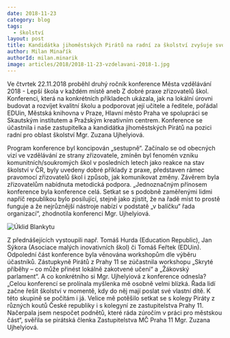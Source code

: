 ```yaml
---
date: 2018-11-23
category: blog
tags:
  - školství
layout: post
title: Kandidátka jihoměstských Pirátů na radní za školství zvyšuje svou kvalifikaci
author: Milan Minařík
authorId: milan.minarik
image: articles/2018/2018-11-23-vzdelavani-2018-1.jpg
---
```


Ve čtvrtek 22.11.2018 proběhl druhý ročník konference Města vzdělávání 2018 - Lepší škola v každém místě aneb Z dobré praxe zřizovatelů škol. Konferenci, která na konkrétních příkladech ukázala, jak na lokální úrovni budovat a rozvíjet kvalitní školu a podporovat její učitele a ředitele, pořádal EDUin, Městská knihovna v Praze, Hlavní město Praha ve spolupráci se Skautským institutem a Pražským kreativním centrem. Konference se účastnila i naše zastupitelka a kandidátka jihoměstských Pirátů na pozici radní pro oblast školství Mgr. Zuzana Ujhelyiová. 

Program konference byl koncipován „sestupně“. Začínalo se od obecných vizí ve vzdělávání ze strany zřizovatele, zmíněn byl fenomén vzniku komunitních/soukromých škol v posledních letech jako reakce na stav školství v ČR, byly uvedeny dobré příklady z praxe, představen rámec pravomocí zřizovatelů škol i způsob, jak komunikovat změny. Závěrem byla zřizovatelům nabídnuta metodická podpora. „Jednoznačným přínosem konference byla konference celá. Setkat se s podobně zaměřenými lidmi napříč republikou bylo posilující, stejně jako zjistit, že na řadě míst to prostě funguje a že nejrůznější nástroje nabízí v podstatě „v balíčku“ řada organizací“, zhodnotila konferenci Mgr. Ujhelyiová.

![Úklid Blankytu](/assets/img/articles/2018/2018-11-23-vzdelavani-2018-2.jpg) 

Z přednášejících vystoupili např. Tomáš Hurda (Education Republic), Jan Sýkora (Asociace malých inovativních škol) či Tomáš Feřtek (EDUin). Odpolední část konference byla věnována workshopům dle výběru účastníků. Zástupkyně Pirátů z Prahy 11 se zúčastnila workshopu „Skryté příběhy – co může přinést lokálně zakotvené učení“ a „Žákovský parlament“. A co konkrétního si Mgr. Ujhelyiová z konference odnesla? „Celou konferencí se prolínala myšlenka mě osobně velmi blízká. Řada lidí začne řešit školství v momentě, kdy do něj mají poslat své vlastní dítě. K této skupině se počítám i já. Velice mě potěšilo setkat se s kolegy Piráty z různých koutů České republiky i s kolegyní ze zastupitelstva Prahy 11. Načerpala jsem nespočet podnětů, které ráda zúročím v práci pro městskou část“, svěřila se pirátská členka Zastupitelstva MČ Praha 11 Mgr. Zuzana Ujhelyiová.


